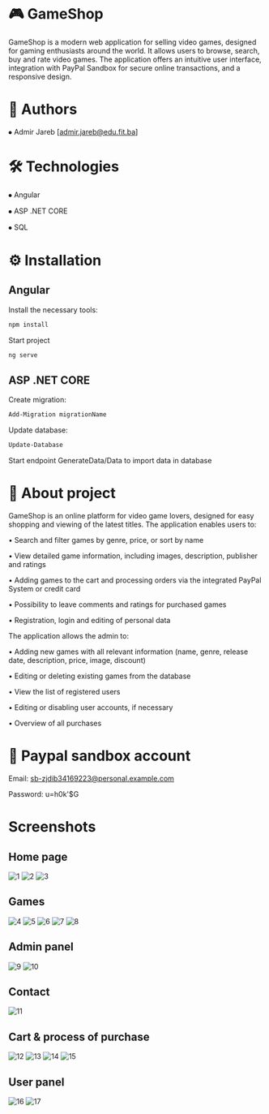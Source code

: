 # 🎮 GameShop

GameShop is a modern web application for selling video games, designed for gaming enthusiasts around the world. It allows users to browse, search, buy and rate video games. The application offers an intuitive user interface, integration with PayPal Sandbox for secure online transactions, and a responsive design.

# 👤 Authors

⦁ Admir Jareb [admir.jareb@edu.fit.ba]

# 🛠 Technologies

⦁ Angular

⦁ ASP .NET CORE

⦁ SQL

# ⚙️ Installation

## Angular

Install the necessary tools:
```bash
npm install
```
Start project
```bash
ng serve
```

## ASP .NET CORE
Create migration:
```bash
Add-Migration migrationName
```
Update database:
```bash
Update-Database
```
Start endpoint GenerateData/Data to import data in database

# 📖 About project

GameShop is an online platform for video game lovers, designed for easy shopping and viewing of the latest titles. The application enables users to:

• Search and filter games by genre, price, or sort by name

• View detailed game information, including images, description, publisher and ratings

• Adding games to the cart and processing orders via the integrated PayPal System or credit card

• Possibility to leave comments and ratings for purchased games

• Registration, login and editing of personal data

The application allows the admin to:

• Adding new games with all relevant information (name, genre, release date, description, price, image, discount)

• Editing or deleting existing games from the database

• View the list of registered users

• Editing or disabling user accounts, if necessary

• Overview of all purchases

# 💸 Paypal sandbox account

Email: sb-zjdib34169223@personal.example.com

Password: u=h0k'$G



# Screenshots
## Home page
![1](https://github.com/user-attachments/assets/dc9bceee-9618-410a-a2b1-92d478f33582)
![2](https://github.com/user-attachments/assets/2b68b90d-d888-46c5-bd34-14cc0959610c)
![3](https://github.com/user-attachments/assets/f167bfda-d605-421f-9291-ce3f90ea24ed)

## Games
![4](https://github.com/user-attachments/assets/8f1eeabc-6b49-419f-92c7-51400991e692)
![5](https://github.com/user-attachments/assets/63d11026-4305-44ea-90c8-f8cb53b852a9)
![6](https://github.com/user-attachments/assets/3da612f3-d6bb-4a84-a5c4-e059ef6bc06e)
![7](https://github.com/user-attachments/assets/0f066e3f-e043-47c3-a919-19bd3f6e7c7e)
![8](https://github.com/user-attachments/assets/518f175b-2add-4a05-93a2-2461f7cdc905)

## Admin panel
![9](https://github.com/user-attachments/assets/9f48f1fa-a1cb-4f52-8948-43a0640abe5a)
![10](https://github.com/user-attachments/assets/7f227862-1fd2-4ac8-8360-aa797343aa35)

## Contact
![11](https://github.com/user-attachments/assets/70dc11b6-a08a-4f4c-aaf7-4ccd4ecd420e)

## Cart & process of purchase

![12](https://github.com/user-attachments/assets/b7d44b1a-b741-4abc-8211-126b198bef91)
![13](https://github.com/user-attachments/assets/374d7643-7b06-4a6f-97e7-37316173034e)
![14](https://github.com/user-attachments/assets/33c873f9-a167-44f8-a2b8-5cb772760758)
![15](https://github.com/user-attachments/assets/5b554a1f-fc38-42cb-9a1d-f3da9a328196)

## User panel

![16](https://github.com/user-attachments/assets/d3b553fe-15be-4ee5-a754-dd82e84d66a2)
![17](https://github.com/user-attachments/assets/ae891651-a57c-4181-bbfd-e80ddd8fb76d)
